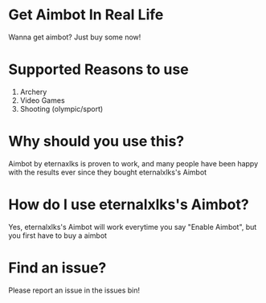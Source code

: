 # Get Aimbot In Real Life
Wanna get aimbot? Just buy some now!
# Supported Reasons to use
1. Archery
2. Video Games
3. Shooting (olympic/sport)
# Why should you use this?
Aimbot by eternaxlks is proven to work, and many people have been happy with the results ever since they bought eternalxlks's Aimbot
# How do I use eternalxlks's Aimbot?
Yes, eternalxlks's Aimbot will work everytime you say "Enable Aimbot", but you first have to buy a aimbot
# Find an issue?
Please report an issue in the issues bin!
